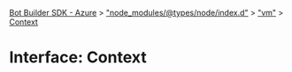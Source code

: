 [Bot Builder SDK - Azure](../README.md) > ["node_modules/@types/node/index.d"](../modules/_node_modules__types_node_index_d_.md) > ["vm"](../modules/_node_modules__types_node_index_d_._vm_.md) > [Context](../interfaces/_node_modules__types_node_index_d_._vm_.context.md)



# Interface: Context


